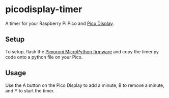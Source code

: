 # picodisplay-timer

A timer for your Raspberry Pi Pico and [Pico Display](https://shop.pimoroni.com/products/pico-display-pack).

## Setup

To setup, flash the [Pimoroni MicroPython firmware](https://github.com/pimoroni/pimoroni-pico/releases) and copy the timer.py code onto a python file on your Pico.

## Usage

Use the A button on the Pico Display to add a minute, B to remove a minute, and Y to start the timer.
